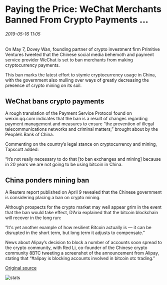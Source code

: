 # Paying the Price: WeChat Merchants Banned From Crypto Payments ...

###### 2019-05-16 11:05

On May 7, Dovey Wan, founding partner of crypto investment firm Primitive Ventures tweeted that the Chinese social media behemoth and payment service provider WeChat is set to ban merchants from making cryptocurrency payments.

This ban marks the latest effort to stymie cryptocurrency usage in China, with the government also mulling over ways of greatly decreasing the presence of crypto mining on its soil.

## WeChat bans crypto payments

A rough translation of the Payment Service Protocol found on weixin.qq.com indicates that the ban is a result of changes regarding payment management and measures to ensure “the prevention of illegal telecommunications networks and criminal matters,” brought about by the People’s Bank of China.

Commenting on the country’s legal stance on cryptocurrency and mining, Tapscott added:

“It’s not really necessary to do that \[to ban exchanges and mining\] because in 20 years we are not going to be using bitcoin in China.

## China ponders mining ban

A Reuters report published on April 9 revealed that the Chinese government is considering placing a ban on crypto mining.

Although prospects for the crypto market may well appear grim in the event that the ban would take effect, D’Aria explained that the bitcoin blockchain will recover in the long run:

“It's yet another example of how resilient Bitcoin actually is — it can be disrupted in the short term, but long term it adjusts to compensate.”

News about Alipay’s decision to block a number of accounts soon spread to the crypto community, with Red Li, co-founder of the Chinese crypto community 8BTC tweeting a screenshot of the announcement from Alipay, stating that “#alipay is blocking accounts involved in bitcoin otc trading.”

[Original source](https://cointelegraph.com/news/paying-the-price-wechat-merchants-banned-from-crypto-payments)

![stats](https://c.statcounter.com/11760860/0/a89fa40b/1/ "stats")